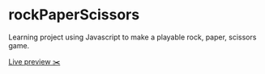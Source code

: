 # rockPaperScissors
Learning project using Javascript to make a playable rock, paper, scissors game.

<a href="jakeb130.github.io/rockPaperScissors">Live preview ✂️</a>
